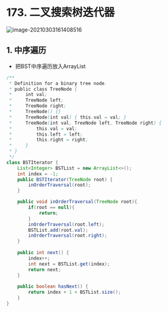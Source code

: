 # 173. 二叉搜索树迭代器

![image-20210303161408516](https://raw.githubusercontent.com/TWDH/Leetcode-From-Zero/pictures/img/image-20210303161408516.png)

## 1. 中序遍历

* 把BST中序遍历放入ArrayList

```java
/**
 * Definition for a binary tree node.
 * public class TreeNode {
 *     int val;
 *     TreeNode left;
 *     TreeNode right;
 *     TreeNode() {}
 *     TreeNode(int val) { this.val = val; }
 *     TreeNode(int val, TreeNode left, TreeNode right) {
 *         this.val = val;
 *         this.left = left;
 *         this.right = right;
 *     }
 * }
 */
class BSTIterator {
    List<Integer> BSTList = new ArrayList<>();
    int index = -1;
    public BSTIterator(TreeNode root) {
        inOrderTraversal(root);
    }

    public void inOrderTraversal(TreeNode root){
        if(root == null){
            return;
        }
        inOrderTraversal(root.left);
        BSTList.add(root.val);
        inOrderTraversal(root.right);
    }
    
    public int next() {
        index++;
        int next = BSTList.get(index);
        return next; 
    }
    
    public boolean hasNext() {
        return index + 1 < BSTList.size();
    }
}
```

